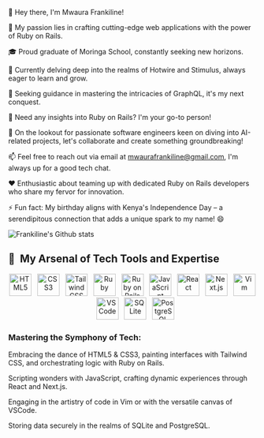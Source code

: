 <!--
**mwaurajr/mwaurajr** is a ✨ _special_ ✨ repository because its `README.md` (this file) appears on your GitHub profile.

Here are some ideas to get you started: -->

👋 Hey there, I'm Mwaura Frankiline!

👀 My passion lies in crafting cutting-edge web applications with the power of Ruby on Rails.

🎓 Proud graduate of Moringa School, constantly seeking new horizons.

🌱 Currently delving deep into the realms of Hotwire and Stimulus, always eager to learn and grow.

🤔 Seeking guidance in mastering the intricacies of GraphQL, it's my next conquest.

💬 Need any insights into Ruby on Rails? I'm your go-to person!

💞️ On the lookout for passionate software engineers keen on diving into AI-related projects, let's collaborate and create something groundbreaking!

📫 Feel free to reach out via email at mwaurafrankiline@gmail.com, I'm always up for a good tech chat.

❤️ Enthusiastic about teaming up with dedicated Ruby on Rails developers who share my fervor for innovation.

⚡ Fun fact: My birthday aligns with Kenya's Independence Day – a serendipitous connection that adds a unique spark to my name! 😄

<!--![Frankiline's GitHub stats](https://github-readme-stats.vercel.app/api?username=mwaurajr&theme=radical)-->

![Frankiline's Github stats](https://github-readme-stats-sand-ten-17.vercel.app/api?username=mwaurajr&theme=radical)

<!--[![Top Langs](https://github-readme-stats.vercel.app/api/top-langs/?username=mwaurajr)]-->

<h2> 🚀 &nbsp;My Arsenal of Tech Tools and Expertise</h2>
<p align="center">
  <img src="https://cdn.jsdelivr.net/gh/devicons/devicon/icons/html5/html5-original-wordmark.svg" width="45" height="45" alt="HTML5"/>&nbsp;&nbsp;
  <img src="https://cdn.jsdelivr.net/gh/devicons/devicon/icons/css3/css3-original.svg" width="45" height="45" alt="CSS3"/>&nbsp;&nbsp;
  <img src="https://cdn.jsdelivr.net/gh/devicons/devicon/icons/tailwindcss/tailwindcss-original-wordmark.svg" width="45" height="45" alt="Tailwind CSS"/>&nbsp;&nbsp;
  <img src="https://cdn.jsdelivr.net/gh/devicons/devicon/icons/ruby/ruby-original.svg" width="45" height="45" alt="Ruby"/>&nbsp;&nbsp;
  <img src="https://cdn.jsdelivr.net/gh/devicons/devicon/icons/rails/rails-plain-wordmark.svg" width="45" height="45" alt="Ruby on Rails"/>&nbsp;&nbsp;
  <img src="https://cdn.jsdelivr.net/gh/devicons/devicon/icons/javascript/javascript-original.svg" width="45" height="45" alt="JavaScript"/>&nbsp;&nbsp;
  <img src="https://cdn.jsdelivr.net/gh/devicons/devicon/icons/react/react-original.svg" width="45" height="45" alt="React"/>&nbsp;&nbsp;
  <img src="https://cdn.jsdelivr.net/gh/devicons/devicon/icons/nextjs/nextjs-original-wordmark.svg" width="45" height="45" alt="Next.js"/>&nbsp;&nbsp;
  <img src="https://cdn.jsdelivr.net/gh/devicons/devicon/icons/vim/vim-plain.svg" width="45" height="45" alt="Vim"/>&nbsp;&nbsp;
  <img src="https://cdn.jsdelivr.net/gh/devicons/devicon/icons/vscode/vscode-original.svg" width="45" height="45" alt="VSCode"/>&nbsp;&nbsp;
  <img src="https://cdn.jsdelivr.net/gh/devicons/devicon/icons/sqlite/sqlite-original-wordmark.svg" width="45" height="45" alt="SQLite"/>&nbsp;&nbsp;
  <img src="https://cdn.jsdelivr.net/gh/devicons/devicon/icons/postgresql/postgresql-original-wordmark.svg" width="45" height="45" alt="PostgreSQL"/>
</p>
<h3>Mastering the Symphony of Tech:</h3>
<p>Embracing the dance of HTML5 & CSS3, painting interfaces with Tailwind CSS, and orchestrating logic with Ruby on Rails.</p>
<p>Scripting wonders with JavaScript, crafting dynamic experiences through React and Next.js.</p>
<p>Engaging in the artistry of code in Vim or with the versatile canvas of VSCode.</p>
<p>Storing data securely in the realms of SQLite and PostgreSQL.</p>
